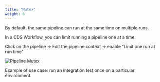 ```yaml
---
title: "Mutex"
weight: 6
---
```


By default, the same pipeline can run at the same time on multiple runs.

In a CDS Workflow, you can limit running a pipeline one at a time. 

Click on the pipeline  → Edit the pipeline context → enable  "Limit one run at run time"

![Pipeline Mutex](/images/workflows.design.mutex.png)

Example of use case: run an integration test once on a particular environment.

